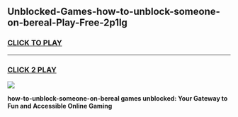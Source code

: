 
## Unblocked-Games-how-to-unblock-someone-on-bereal-Play-Free-2p1lg
<h3>
<a href="https://premium76.site?title=how-to-unblock-someone-on-bereal&ref=10A">CLICK TO PLAY</a></h3>
<hr>

<h3>
<a href="https://premium76.site?title=how-to-unblock-someone-on-bereal&ref=10A">CLICK 2 PLAY</a>
  
</h3>

<a href="https://premium76.site?title=how-to-unblock-someone-on-bereal&ref=10A"><img src="https://clearcache.store/games.png"></a>


**how-to-unblock-someone-on-bereal games unblocked: Your Gateway to Fun and Accessible Online Gaming**
